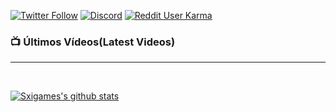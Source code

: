 
[![Twitter Follow](https://img.shields.io/twitter/follow/Sxigames?logo=twitter&style=for-the-badge)](https://twitter.com/Sxigames) [![Discord](https://img.shields.io/badge/Discord-Sxigames%232388-blue?style=for-the-badge&logo=discord)](#) [![Reddit User Karma](https://img.shields.io/reddit/user-karma/combined/Sxigames?logo=reddit&style=for-the-badge)](https://reddit.com/u/Sxigames)
### 📺 Últimos Vídeos(Latest Videos)
<!--YOUTUBE:START-->
<!--YOUTUBE:END-->

---

<br />

[![Sxigames's github stats](https://github-readme-stats.vercel.app/api?username=Sxigames)](https://github.com/anuraghazra/github-readme-stats)

